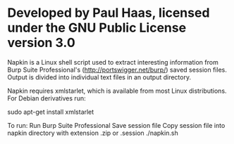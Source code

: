 # Developed by Paul Haas, licensed under the GNU Public License version 3.0 

Napkin is a Linux shell script used to extract interesting information from Burp Suite Professional's (http://portswigger.net/burp/) saved session files. Output is divided into individual text files in an output directory.

Napkin requires xmlstarlet, which is available from most Linux distributions. For Debian derivatives run: 

sudo apt-get install xmlstarlet

To run:
	Run Burp Suite Professional
	Save session file
	Copy session file into napkin directory with extension .zip or .session
	./napkin.sh

